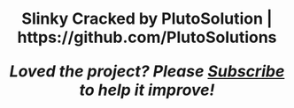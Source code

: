 <h1 align="center">Slinky Cracked by PlutoSolution | https://github.com/PlutoSolutions


<i>Loved the project? Please [Subscribe](https://www.youtube.com/channel/UCg9R_QQ6mo1jD7hNAMfBPZQ) to help it improve!</i>
